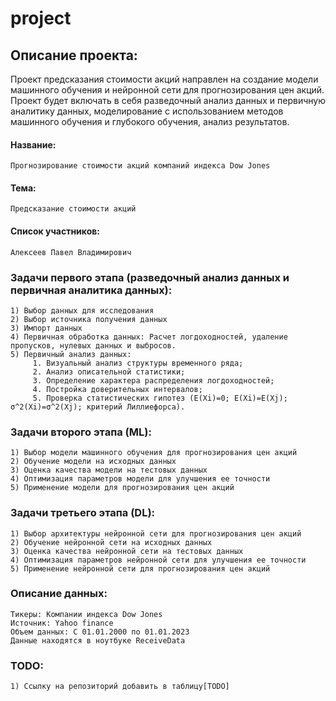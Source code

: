 # project

## Описание проекта: 
Проект предсказания стоимости акций  направлен на создание модели машинного обучения и нейронной сети для прогнозирования цен акций. Проект будет включать в себя разведочный анализ данных и первичную аналитику данных, моделирование с использованием методов машинного обучения и глубокого обучения, анализ результатов.
#### Название: 
	Прогнозирование стоимости акций компаний индекса Dow Jones
#### Тема: 
	Предсказание стоимости акций
#### Список участников: 
	Алексеев Павел Владимирович

### Задачи первого этапа (разведочный анализ данных и первичная аналитика данных):
	1) Выбор данных для исследования
 	2) Выбор источника получения данных
	3) Импорт данных
 	4) Первичная обработка данных: Расчет логдоходностей, удаление пропусков, нулевых данных и выбросов.
	5) Первичный анализ данных: 
		 1. Визуальный анализ структуры временного ряда;
		 2. Анализ описательной статистики;
		 3. Определение характера распределения логдоходностей;
		 4. Постройка доверительных интервалов;
		 5. Проверка статистических гипотез (E(Xi)=0; E(Xi)=E(Xj); σ^2(Xi)=σ^2(Xj); критерий Лиллиефорса).

### Задачи второго этапа (ML):
	1) Выбор модели машинного обучения для прогнозирования цен акций
 	2) Обучение модели на исходных данных
	3) Оценка качества модели на тестовых данных
 	4) Оптимизация параметров модели для улучшения ее точности
	5) Применение модели для прогнозирования цен акций

### Задачи третьего этапа (DL):
	1) Выбор архитектуры нейронной сети для прогнозирования цен акций
 	2) Обучение нейронной сети на исходных данных
	3) Оценка качества нейронной сети на тестовых данных
 	4) Оптимизация параметров нейронной сети для улучшения ее точности
	5) Применение нейронной сети для прогнозирования цен акций

### Описание данных:
	Тикеры: Компании индекса Dow Jones
	Источник: Yahoo finance
 	Объем данных: С 01.01.2000 по 01.01.2023
  	Данные находятся в ноутбуке ReceiveData 
  	
	
### TODO:
	1) Ссылку на репозиторий добавить в таблицу[TODO]
